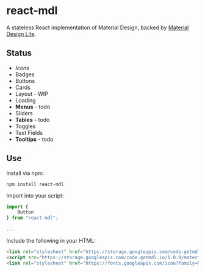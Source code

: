 react-mdl
=========

A stateless React implementation of Material Design,
backed by [Material Design Lite](https://getmdl.io).


Status
------
* *Icons*
* Badges
* Buttons
* Cards
* Layout - WIP
* Loading
* **Menus** - todo
* Sliders
* **Tables** - todo
* Toggles
* Text Fields
* **Tooltips** - todo


Use
---
Install via npm:
```shell
npm install react-mdl
```

Import into your script:
```js
import {
    Button
} from "react-mdl";

...
```

Include the following in your HTML:
```html
<link rel="stylesheet" href="https://storage.googleapis.com/code.getmdl.io/1.0.0/material.indigo-pink.min.css" />
<script src="https://storage.googleapis.com/code.getmdl.io/1.0.0/material.min.js"></script>
<link rel="stylesheet" href="https://fonts.googleapis.com/icon?family=Material+Icons">
```
